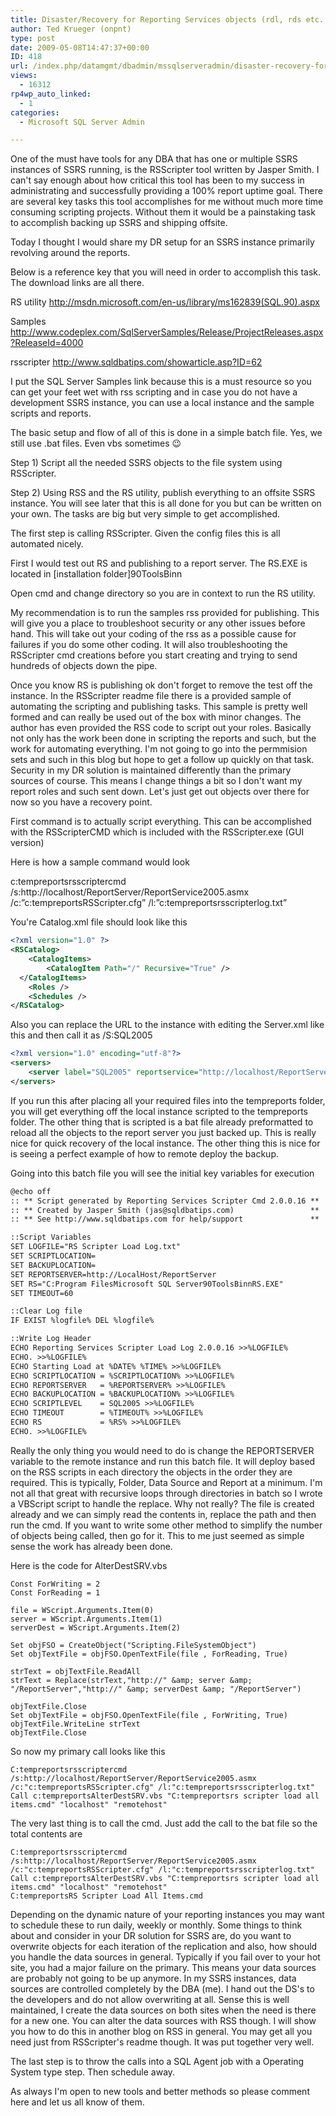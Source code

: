 ```yaml
---
title: Disaster/Recovery for Reporting Services objects (rdl, rds etc..)
author: Ted Krueger (onpnt)
type: post
date: 2009-05-08T14:47:37+00:00
ID: 418
url: /index.php/datamgmt/dbadmin/mssqlserveradmin/disaster-recovery-for-reporting-services/
views:
  - 16312
rp4wp_auto_linked:
  - 1
categories:
  - Microsoft SQL Server Admin

---
```

One of the must have tools for any DBA that has one or multiple SSRS instances of SSRS running, is the RSScripter tool written by Jasper Smith. I can't say enough about how critical this tool has been to my success in administrating and successfully providing a 100% report uptime goal. There are several key tasks this tool accomplishes for me without much more time consuming scripting projects. Without them it would be a painstaking task to accomplish backing up SSRS and shipping offsite.

Today I thought I would share my DR setup for an SSRS instance primarily revolving around the reports. 

Below is a reference key that you will need in order to accomplish this task. The download links are all there.

RS utility http://msdn.microsoft.com/en-us/library/ms162839(SQL.90).aspx
  
Samples http://www.codeplex.com/SqlServerSamples/Release/ProjectReleases.aspx?ReleaseId=4000
  
rsscripter http://www.sqldbatips.com/showarticle.asp?ID=62

I put the SQL Server Samples link because this is a must resource so you can get your feet wet with rss scripting and in case you do not have a development SSRS instance, you can use a local instance and the sample scripts and reports.

The basic setup and flow of all of this is done in a simple batch file. Yes, we still use .bat files. Even vbs sometimes 😉

Step 1) Script all the needed SSRS objects to the file system using RSScripter.
  
Step 2) Using RSS and the RS utility, publish everything to an offsite SSRS instance. You will see later that this is all done for you but can be written on your own. The tasks are big but very simple to get accomplished. 

The first step is calling RSScripter. Given the config files this is all automated nicely. 

First I would test out RS and publishing to a report server. The RS.EXE is located in [installation folder]90ToolsBinn

Open cmd and change directory so you are in context to run the RS utility.

My recommendation is to run the samples rss provided for publishing. This will give you a place to troubleshoot security or any other issues before hand. This will take out your coding of the rss as a possible cause for failures if you do some other coding. It will also troubleshooting the RSScripter cmd creations before you start creating and trying to send hundreds of objects down the pipe.

Once you know RS is publishing ok don't forget to remove the test off the instance. In the RSScripter readme file there is a provided sample of automating the scripting and publishing tasks. This sample is pretty well formed and can really be used out of the box with minor changes. The author has even provided the RSS code to script out your roles. Basically not only has the work been done in scripting the reports and such, but the work for automating everything. I'm not going to go into the permmision sets and such in this blog but hope to get a follow up quickly on that task. Security in my DR solution is maintained differently than the primary sources of course. This means I change things a bit so I don't want my report roles and such sent down. Let's just get out objects over there for now so you have a recovery point.

First command is to actually script everything. This can be accomplished with the RSScripterCMD which is included with the RSScripter.exe (GUI version)

Here is how a sample command would look
  
c:tempreportsrsscriptercmd /s:http://localhost/ReportServer/ReportService2005.asmx /c:”c:tempreportsRSScripter.cfg” /l:”c:tempreportsrsscripterlog.txt”

You're Catalog.xml file should look like this

```xml
<?xml version="1.0" ?>
<RSCatalog>
	<CatalogItems>
		<CatalogItem Path="/" Recursive="True" />
  </CatalogItems>
	<Roles />
	<Schedules />
</RSCatalog>
```
Also you can replace the URL to the instance with editing the Server.xml like this and then call it as /S:SQL2005

```xml
<?xml version="1.0" encoding="utf-8"?>
<servers>
	<server label="SQL2005" reportservice="http://localhost/ReportServer/ReportService2005.asmx" />
</servers>
```
If you run this after placing all your required files into the tempreports folder, you will get everything off the local instance scripted to the tempreports folder. The other thing that is scripted is a bat file already preformatted to reload all the objects to the report server you just backed up. This is really nice for quick recovery of the local instance. The other thing this is nice for is seeing a perfect example of how to remote deploy the backup.

Going into this batch file you will see the initial key variables for execution

```xml
@echo off
:: ** Script generated by Reporting Services Scripter Cmd 2.0.0.16 **
:: ** Created by Jasper Smith (jas@sqldbatips.com)                 **
:: ** See http://www.sqldbatips.com for help/support               **

::Script Variables
SET LOGFILE="RS Scripter Load Log.txt"
SET SCRIPTLOCATION=
SET BACKUPLOCATION=
SET REPORTSERVER=http://LocalHost/ReportServer
SET RS="C:Program FilesMicrosoft SQL Server90ToolsBinnRS.EXE"
SET TIMEOUT=60

::Clear Log file
IF EXIST %logfile% DEL %logfile%

::Write Log Header
ECHO Reporting Services Scripter Load Log 2.0.0.16 >>%LOGFILE%
ECHO. >>%LOGFILE%
ECHO Starting Load at %DATE% %TIME% >>%LOGFILE%
ECHO SCRIPTLOCATION = %SCRIPTLOCATION% >>%LOGFILE%
ECHO REPORTSERVER   = %REPORTSERVER% >>%LOGFILE%
ECHO BACKUPLOCATION = %BACKUPLOCATION% >>%LOGFILE%
ECHO SCRIPTLEVEL    = SQL2005 >>%LOGFILE%
ECHO TIMEOUT        = %TIMEOUT% >>%LOGFILE%
ECHO RS             = %RS% >>%LOGFILE%
ECHO. >>%LOGFILE%
```
Really the only thing you would need to do is change the REPORTSERVER variable to the remote instance and run this batch file. It will deploy based on the RSS scripts in each directory the objects in the order they are required. This is typically, Folder, Data Source and Report at a minimum. I'm not all that great with recursive loops through directories in batch so I wrote a VBScript script to handle the replace. Why not really? The file is created already and we can simply read the contents in, replace the path and then run the cmd. If you want to write some other method to simplify the number of objects being called, then go for it. This to me just seemed as simple sense the work has already been done.

Here is the code for AlterDestSRV.vbs

```VB
Const ForWriting = 2
Const ForReading = 1

file = WScript.Arguments.Item(0)
server = WScript.Arguments.Item(1)
serverDest = WScript.Arguments.Item(2)

Set objFSO = CreateObject("Scripting.FileSystemObject")
Set objTextFile = objFSO.OpenTextFile(file , ForReading, True)

strText = objTextFile.ReadAll
strText = Replace(strText,"http://" &amp; server &amp; "/ReportServer","http://" &amp; serverDest &amp; "/ReportServer")

objTextFile.Close
Set objTextFile = objFSO.OpenTextFile(file , ForWriting, True)
objTextFile.WriteLine strText
objTextFile.Close
```
So now my primary call looks like this

```
C:tempreportsrsscriptercmd /s:http://localhost/ReportServer/ReportService2005.asmx /c:"c:tempreportsRSScripter.cfg" /l:"c:tempreportsrsscripterlog.txt"
Call c:tempreportsAlterDestSRV.vbs "C:tempreportsrs scripter load all items.cmd" "localhost" "remotehost"
```
The very last thing is to call the cmd. Just add the call to the bat file so the total contents are

```
C:tempreportsrsscriptercmd /s:http://localhost/ReportServer/ReportService2005.asmx /c:"c:tempreportsRSScripter.cfg" /l:"c:tempreportsrsscripterlog.txt"
Call c:tempreportsAlterDestSRV.vbs "C:tempreportsrs scripter load all items.cmd" "localhost" "remotehost"
C:tempreportsRS Scripter Load All Items.cmd
```
Depending on the dynamic nature of your reporting instances you may want to schedule these to run daily, weekly or monthly. Some things to think about and consider in your DR solution for SSRS are, do you want to overwrite objects for each iteration of the replication and also, how should you handle the data sources in general. Typically if you fail over to your hot site, you had a major failure on the primary. This means your data sources are probably not going to be up anymore. In my SSRS instances, data sources are controlled completely by the DBA (me). I hand out the DS's to the developers and do not allow overwriting at all. Sense this is well maintained, I create the data sources on both sites when the need is there for a new one. You can alter the data sources with RSS though. I will show you how to do this in another blog on RSS in general. You may get all you need just from RSScripter's readme though. It was put together very well.

The last step is to throw the calls into a SQL Agent job with a Operating System type step. Then schedule away.

As always I'm open to new tools and better methods so please comment here and let us all know of them.